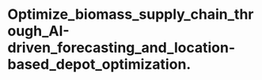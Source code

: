 # Optimize_biomass_supply_chain_through_AI-driven_forecasting_and_location-based_depot_optimization.